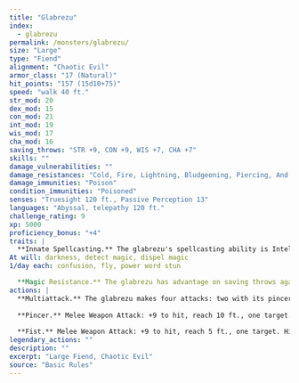 ```yaml
---
title: "Glabrezu"
index:
  - glabrezu
permalink: /monsters/glabrezu/
size: "Large"
type: "Fiend"
alignment: "Chaotic Evil"
armor_class: "17 (Natural)"
hit_points: "157 (15d10+75)"
speed: "walk 40 ft."
str_mod: 20
dex_mod: 15
con_mod: 21
int_mod: 19
wis_mod: 17
cha_mod: 16
saving_throws: "STR +9, CON +9, WIS +7, CHA +7"
skills: ""
damage_vulnerabilities: ""
damage_resistances: "Cold, Fire, Lightning, Bludgeoning, Piercing, And Slashing From Nonmagical Weapons"
damage_immunities: "Poison"
condition_immunities: "Poisoned"
senses: "Truesight 120 ft., Passive Perception 13"
languages: "Abyssal, telepathy 120 ft."
challenge_rating: 9
xp: 5000
proficiency_bonus: "+4"
traits: |
  **Innate Spellcasting.** The glabrezu's spellcasting ability is Intelligence (spell save DC 16). The glabrezu can innately cast the following spells, requiring no material components:
At will: darkness, detect magic, dispel magic
1/day each: confusion, fly, power word stun

  **Magic Resistance.** The glabrezu has advantage on saving throws against spells and other magical effects.
actions: |
  **Multiattack.** The glabrezu makes four attacks: two with its pincers and two with its fists. Alternatively, it makes two attacks with its pincers and casts one spell.
  
  **Pincer.** Melee Weapon Attack: +9 to hit, reach 10 ft., one target. Hit: 16 (2d10 + 5) bludgeoning damage. If the target is a Medium or smaller creature, it is grappled (escape DC 15). The glabrezu has two pincers, each of which can grapple only one target.
  
  **Fist.** Melee Weapon Attack: +9 to hit, reach 5 ft., one target. Hit: 7 (2d4 + 2) bludgeoning damage.  
legendary_actions: ""
description: ""
excerpt: "Large Fiend, Chaotic Evil"
source: "Basic Rules"
---
```

